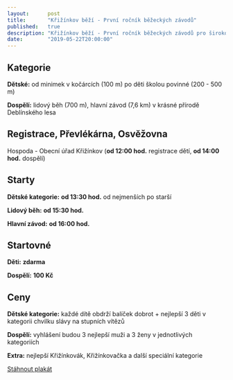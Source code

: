 ```yaml
---
layout:      post
title:       "Křižínkov běží - První ročník běžeckých závodů"
published:   true
description: "Křižínkov běží - První ročník běžeckých závodů pro širokou veřejnost"
date:        "2019-05-22T20:00:00"
---
```


## Kategorie

<strong class="red">Dětské:</strong> od minimek v kočárcích (100 m) po děti školou povinné (200 - 500 m)

<strong class="red">Dospělí:</strong> lidový běh (700 m), hlavní závod (7,6 km) v krásné přírodě Deblínského lesa

## Registrace, Převlékárna, Osvěžovna

Hospoda - Obecní úřad Křižínkov (**od 12:00 hod.** registrace dětí, **od 14:00 hod.** dospělí)

## Starty

<strong class="red">Dětské kategorie:</strong> **od 13:30 hod.** od nejmenších po starší

<strong class="red">Lidový běh:</strong> **od 15:30 hod.**

<strong class="red">Hlavní závod:</strong> **od 16:00 hod.**

## Startovné

<strong class="red">Děti:</strong> **zdarma**

<strong class="red">Dospělí:</strong> **100 Kč**

## Ceny

<strong class="red">Dětské kategorie:</strong> každé dítě obdrží balíček dobrot + nejlepší 3 děti v kategorii chvilku slávy na stupních vítězů

<strong class="red">Dospělí:</strong> vyhlášení budou 3 nejlepší muži a 3 ženy v jednotlivých kategoriích

<strong class="red">Extra:</strong> nejlepší Křižínkovák, Křižínkovačka a další speciální kategorie

<div class="container py-3">
  <div class="btn-toolbar justify-content-center d-print-none" role="toolbar">
    <a class="btn btn-lg btn-success" href="/files/krizinkov-bezi-2019.jpg" target="_blank" rel="noopener">
      <i class="fas fa-file-download"></i>
      Stáhnout plakát
    </a>
  </div>
</div>



